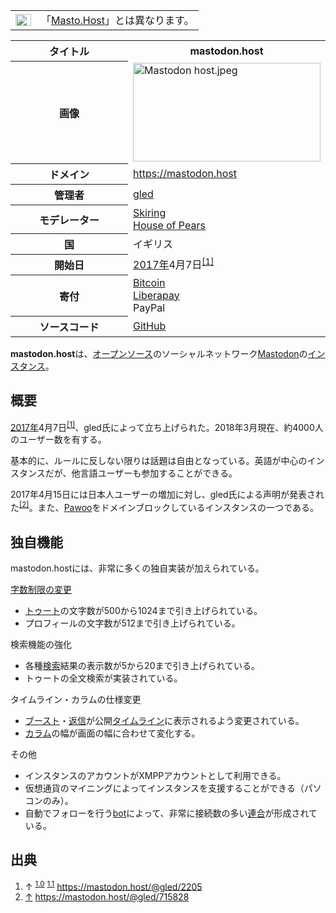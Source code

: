 <div>

<div>

|                                                                                                                                                                                                                                                                                                                                                        |                                                            |
|--------------------------------------------------------------------------------------------------------------------------------------------------------------------------------------------------------------------------------------------------------------------------------------------------------------------------------------------------------|------------------------------------------------------------|
| [<img src="/images/thumb/f/fb/Confusion_grey.svg/25px-Confusion_grey.svg.png" srcset="/images/thumb/f/fb/Confusion_grey.svg/38px-Confusion_grey.svg.png 1.5x, /images/thumb/f/fb/Confusion_grey.svg/50px-Confusion_grey.svg.png 2x" width="25" height="19" alt="曖昧さ回避" />](/%E3%83%95%E3%82%A1%E3%82%A4%E3%83%AB:Confusion_grey.svg "曖昧さ回避") | 「[Masto.Host](/Masto.Host "Masto.Host")」とは異なります。 |

</div>

<table>
<colgroup>
<col style="width: 50%" />
<col style="width: 50%" />
</colgroup>
<tbody>
<tr class="header">
<th>タイトル</th>
<th>mastodon.host</th>
</tr>

<tr class="odd">
<th>画像</th>
<td><a href="/%E3%83%95%E3%82%A1%E3%82%A4%E3%83%AB:Mastodon_host.jpeg"><img src="/images/thumb/1/16/Mastodon_host.jpeg/300px-Mastodon_host.jpeg" srcset="/images/thumb/1/16/Mastodon_host.jpeg/450px-Mastodon_host.jpeg 1.5x, /images/thumb/1/16/Mastodon_host.jpeg/600px-Mastodon_host.jpeg 2x" width="300" height="158" alt="Mastodon host.jpeg" /></a></td>
</tr>
<tr class="even">
<th scope="row">ドメイン</th>
<td><a href="https://mastodon.host" rel="nofollow">https://mastodon.host</a></td>
</tr>
<tr class="odd">
<th scope="row">管理者</th>
<td><a href="https://mastodon.host/@gled" rel="nofollow">gled</a></td>
</tr>
<tr class="even">
<th scope="row">モデレーター</th>
<td><a href="https://mastodon.host/@skiring" rel="nofollow">Skiring</a><br />
<a href="https://mastodon.host/@House_of_Pears" rel="nofollow">House of Pears</a></td>
</tr>
<tr class="odd">
<th scope="row">国</th>
<td>イギリス</td>
</tr>
<tr class="even">
<th scope="row">開始日</th>
<td><a href="/2017%E5%B9%B4" title="2017年">2017年</a>4月7日<sup><a href="#cite_note-start-1">[1]</a></sup></td>
</tr>
<tr class="odd">
<th scope="row">寄付</th>
<td><a href="https://mastodon.host/Qr_bitcoin.png" rel="nofollow">Bitcoin</a><br />
<a href="https://liberapay.com/gled/donate" rel="nofollow">Liberapay</a><br />
PayPal</td>
</tr>
<tr class="even">
<th scope="row">ソースコード</th>
<td><a href="https://github.com/gled-rs/mastodon" rel="nofollow">GitHub</a></td>
</tr>
</tbody>
</table>

**mastodon.host**は、[オープンソース](/%E3%82%AA%E3%83%BC%E3%83%97%E3%83%B3%E3%82%BD%E3%83%BC%E3%82%B9 "オープンソース")のソーシャルネットワーク[Mastodon](/Mastodon "Mastodon")の[インスタンス](/%E3%82%A4%E3%83%B3%E3%82%B9%E3%82%BF%E3%83%B3%E3%82%B9 "インスタンス")。

## 概要

[2017年](/2017%E5%B9%B4 "2017年")4月7日<sup>[\[1\]](#cite_note-start-1)</sup>、gled氏によって立ち上げられた。2018年3月現在、約4000人のユーザー数を有する。

基本的に、ルールに反しない限りは話題は自由となっている。英語が中心のインスタンスだが、他言語ユーザーも参加することができる。

2017年4月15日には日本人ユーザーの増加に対し、gled氏による声明が発表された<sup>[\[2\]](#cite_note-2)</sup>。また、[Pawoo](/Pawoo "Pawoo")をドメインブロックしているインスタンスの一つである。

## 独自機能

mastodon.hostには、非常に多くの独自実装が加えられている。

[字数制限の変更](/%E5%AD%97%E6%95%B0%E5%88%B6%E9%99%90%E3%81%AE%E5%A4%89%E6%9B%B4 "字数制限の変更")  
-   [トゥート](/%E3%83%88%E3%82%A5%E3%83%BC%E3%83%88 "トゥート")の文字数が500から1024まで引き上げられている。
-   プロフィールの文字数が512まで引き上げられている。

<!-- -->

検索機能の強化  
-   各種[検索](/%E6%A4%9C%E7%B4%A2 "検索")結果の表示数が5から20まで引き上げられている。
-   トゥートの全文検索が実装されている。

<!-- -->

タイムライン・カラムの仕様変更  
-   [ブースト](/%E3%83%96%E3%83%BC%E3%82%B9%E3%83%88 "ブースト")・[返信](/%E3%83%AA%E3%83%97%E3%83%A9%E3%82%A4 "リプライ")が公開[タイムライン](/%E3%82%BF%E3%82%A4%E3%83%A0%E3%83%A9%E3%82%A4%E3%83%B3 "タイムライン")に表示されるよう変更されている。
-   [カラム](/%E3%82%AB%E3%83%A9%E3%83%A0 "カラム")の幅が画面の幅に合わせて変化する。

<!-- -->

その他  
-   インスタンスのアカウントがXMPPアカウントとして利用できる。
-   仮想通貨のマイニングによってインスタンスを支援することができる（パソコンのみ）。
-   自動でフォローを行う<a href="https://mastodon.host/@federationbot" rel="nofollow">bot</a>によって、非常に接続数の多い[連合](/%E9%80%A3%E5%90%88 "連合")が形成されている。

## 出典

<div>

1.  ↑ <sup>[1.0](#cite_ref-start_1-0)</sup> <sup>[1.1](#cite_ref-start_1-1)</sup> <a href="https://mastodon.host/@gled/2205" rel="nofollow">https://mastodon.host/@gled/2205</a>
2.  [↑](#cite_ref-2) <a href="https://mastodon.host/@gled/715828" rel="nofollow">https://mastodon.host/@gled/715828</a>

</div>

</div>
